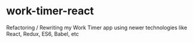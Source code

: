 # work-timer-react
Refactoring / Rewriting my Work Timer app using newer technologies like React, Redux, ES6, Babel, etc
